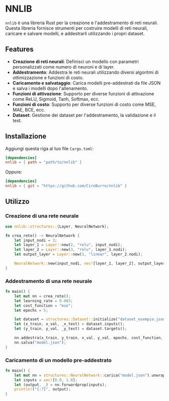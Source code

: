 # NNLIB

`nnlib` è una libreria Rust per la creazione e l'addestramento di reti neurali. Questa libreria fornisce strumenti per costruire modelli di reti neurali, caricare e salvare modelli, e addestrarli utilizzando i propri dataset.

## Features

- **Creazione di reti neurali**: Definisci un modello con parametri personalizzati come numero di neuroni e di layer.
- **Addestramento**: Addestra le reti neurali utilizzando diversi algoritmi di ottimizzazione e funzioni di costo.
- **Caricamento e salvataggio**: Carica modelli pre-addestrati da file JSON e salva i modelli dopo l'allenamento.
- **Funzioni di attivazione**: Supporto per diverse funzioni di attivazione come ReLU, Sigmoid, Tanh, Softmax, ecc.
- **Funzioni di costo**: Supporto per diverse funzioni di costo come MSE, MAE, BCE, ecc.
- **Dataset**: Gestione dei dataset per l'addestramento, la validazione e il test.

## Installazione

Aggiungi questa riga al tuo file `Cargo.toml`:

```toml
[dependencies]
nnlib = { path = "path/to/nnlib" }
```

Oppure:

```toml
[dependencies]
nnlib = { git = "https://github.com/CiroBurro/nnlib" }
```

## Utilizzo

### Creazione di una rete neurale

```rust
use nnlib::structures::{Layer, NeuralNetwork};

fn crea_rete() -> NeuralNetwork {
    let input_nodi = 3;
    let layer_1 = Layer::new(2, "relu", input_nodi);
    let layer_2 = Layer::new(3, "relu", layer_1.nodi);
    let output_layer = Layer::new(1, "linear", layer_2.nodi);

    NeuralNetwork::new(input_nodi, vec![layer_1, layer_2], output_layer)
}
```

### Addestramento di una rete neurale

```rust
fn main() {
    let mut nn = crea_rete();
    let learning_rate = 0.003;
    let cost_function = "mse";
    let epochs = 5;

    let dataset = structures::Dataset::initialize("dataset_esempio.json").unwrap();
    let (x_train, x_val, _x_test) = dataset.inputs();
    let (y_train, y_val, _y_test) = dataset.targets();

    nn.addestra(x_train, y_train, x_val, y_val, epochs, cost_function, learning_rate);
    nn.salva("model.json");
}
```

### Caricamento di un modello pre-addestrato

```rust
fn main() {
    let mut nn = structures::NeuralNetwork::carica("model.json").unwrap();
    let inputs = vec![0.0, 1.0];
    let (output, _) = nn.forwardprop(inputs);
    println!("{:?}", output);
}
```

